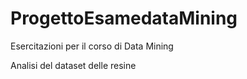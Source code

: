# ProgettoEsamedataMining
Esercitazioni per il corso di Data Mining

Analisi del dataset delle resine
